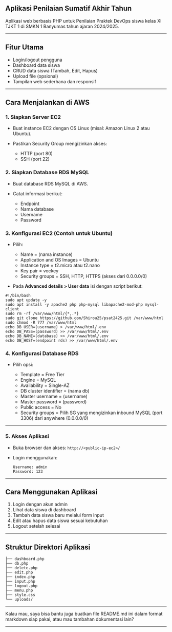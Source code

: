 ## Aplikasi Penilaian Sumatif Akhir Tahun

Aplikasi web berbasis PHP untuk Penilaian Praktek DevOps siswa kelas XI TJKT 1 di SMKN 1 Banyumas tahun ajaran 2024/2025.

---

## Fitur Utama

* Login/logout pengguna
* Dashboard data siswa
* CRUD data siswa (Tambah, Edit, Hapus)
* Upload file (opsional)
* Tampilan web sederhana dan responsif

---

## Cara Menjalankan di AWS

### 1. Siapkan Server EC2

* Buat instance EC2 dengan OS Linux (misal: Amazon Linux 2 atau Ubuntu).
* Pastikan Security Group mengizinkan akses:

  * HTTP (port 80)
  * SSH (port 22)

### 2. Siapkan Database RDS MySQL

* Buat database RDS MySQL di AWS.
* Catat informasi berikut:

  * Endpoint
  * Nama database
  * Username
  * Password

### 3. Konfigurasi EC2 (Contoh untuk Ubuntu)

* Pilih:

  * Name = (nama instance)
  * Application and OS Images = Ubuntu
  * Instance type = t2.micro atau t2.nano
  * Key pair = vockey
  * Security groups = SSH, HTTP, HTTPS (akses dari 0.0.0.0/0)
* Pada **Advanced details > User data** isi dengan script berikut:

```
#!/bin/bash
sudo apt update -y
sudo apt install -y apache2 php php-mysql libapache2-mod-php mysql-client
sudo rm -rf /var/www/html/{*,.*}
sudo git clone https://github.com/Shirou25/psat2425.git /var/www/html
sudo chmod -R 777 /var/www/html
echo DB_USER=(username) > /var/www/html/.env
echo DB_PASS=(password) >> /var/www/html/.env
echo DB_NAME=(database) >> /var/www/html/.env
echo DB_HOST=(endpoint rds) >> /var/www/html/.env
```

### 4. Konfigurasi Database RDS

* Pilih opsi:

  * Template = Free Tier
  * Engine = MySQL
  * Availability = Single-AZ
  * DB cluster identifier = (nama db)
  * Master username = (username)
  * Master password = (password)
  * Public access = No
  * Security groups = Pilih SG yang mengizinkan inbound MySQL (port 3306) dari anywhere (0.0.0.0/0)

---

### 5. Akses Aplikasi

* Buka browser dan akses:
  `http://<public-ip-ec2>/`
* Login menggunakan:

  ```
  Username: admin  
  Password: 123  
  ```

---

## Cara Menggunakan Aplikasi

1. Login dengan akun admin
2. Lihat data siswa di dashboard
3. Tambah data siswa baru melalui form input
4. Edit atau hapus data siswa sesuai kebutuhan
5. Logout setelah selesai

---

## Struktur Direktori Aplikasi

```
├── dashboard.php
├── db.php
├── delete.php
├── edit.php
├── index.php
├── input.php
├── logout.php
├── menu.php
├── style.css
└── uploads/
```

---

Kalau mau, saya bisa bantu juga buatkan file README.md ini dalam format markdown siap pakai, atau mau tambahan dokumentasi lain?


---
